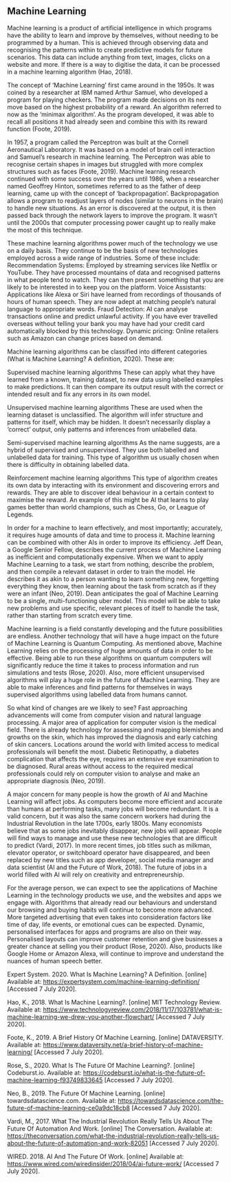 ## Machine Learning

Machine learning is a product of artificial intelligence in which programs have the ability to learn and improve by themselves, without needing to be programmed by a human. This is achieved through observing data and recognising the patterns within to create predictive models for future scenarios. This data can include anything from text, images, clicks on a website and more. If there is a way to digitise the data, it can be processed in a machine learning algorithm (Hao, 2018).

The concept of ‘Machine Learning’ first came around in the 1950s. It was coined by a researcher at IBM named Arthur Samuel, who developed a program for playing checkers. The program made decisions on its next move based on the highest probability of a reward. An algorithm referred to now as the ‘minimax algorithm’. As the program developed, it was able to recall all positions it had already seen and combine this with its reward function (Foote, 2019).

In 1957, a program called the Perceptron was built at the Cornell Aeronautical Laboratory. It was based on a model of brain cell interaction and Samuel’s research in machine learning. The Perceptron was able to recognise certain shapes in images but struggled with more complex structures such as faces (Foote, 2019).
Machine learning research continued with some success over the years until 1986, when a researcher named Geoffrey Hinton, sometimes referred to as the father of deep learning, came up with the concept of ‘backpropagation’. Backpropagation allows a program to readjust layers of nodes (similar to neurons in the brain) to handle new situations. As an error is discovered at the output, it is then passed back through the network layers to improve the program. It wasn’t until the 2000s that computer processing power caught up to really make the most of this technique.

These machine learning algorithms power much of the technology we use on a daily basis. They continue to be the basis of new technologies employed across a wide range of industries. Some of these include:
Recommendation Systems: Employed by streaming services like Netflix or YouTube. They have processed mountains of data and recognised patterns in what people tend to watch. They can then present something that you are likely to be interested in to keep you on the platform.
Voice Assistants: Applications like Alexa or Siri have learned from recordings of thousands of hours of human speech. They are now adept at matching people’s natural language to appropriate words.
Fraud Detection: AI can analyse transactions online and predict unlawful activity. If you have ever travelled overseas without telling your bank you may have had your credit card automatically blocked by this technology.
Dynamic pricing: Online retailers such as Amazon can change prices based on demand.

Machine learning algorithms can be classified into different categories (What is Machine Learning? A definition, 2020). These are:

Supervised machine learning algorithms
These can apply what they have learned from a known, training dataset, to new data using labelled examples to make predictions. It can then compare its output result with the correct or intended result and fix any errors in its own model.

Unsupervised machine learning algorithms
These are used when the learning dataset is unclassified. The algorithm will infer structure and patterns for itself, which may be hidden. It doesn’t necessarily display a ‘correct’ output, only patterns and inferences from unlabelled data.

Semi-supervised machine learning algorithms
As the name suggests, are a hybrid of supervised and unsupervised. They use both labelled and unlabelled data for training. This type of algorithm us usually chosen when there is difficulty in obtaining labelled data.

Reinforcement machine learning algorithms
This type of algorithm creates its own data by interacting with its environment and discovering errors and rewards. They are able to discover ideal behaviour in a certain context to maximise the reward.
An example of this might be AI that learns to play games better than world champions, such as Chess, Go, or League of Legends.

In order for a machine to learn effectively, and most importantly; accurately, it requires huge amounts of data and time to process it. Machine learning can be combined with other AIs in order to improve its efficiency. Jeff Dean, a Google Senior Fellow, describes the current process of Machine Learning as inefficient and computationally expensive. When we want to apply Machine Learning to a task, we start from nothing, describe the problem, and then compile a relevant dataset in order to train the model. He describes it as akin to a person wanting to learn something new, forgetting everything they know, then learning about the task from scratch as if they were an infant (Neo, 2019). Dean anticipates the goal of Machine Learning to be a single, multi-functioning uber model. This model will be able to take new problems and use specific, relevant pieces of itself to handle the task, rather than starting from scratch every time.

Machine learning is a field constantly developing and the future possibilities are endless. Another technology that will have a huge impact on the future of Machine Learning is Quantum Computing. As mentioned above, Machine Learning relies on the processing of huge amounts of data in order to be effective. Being able to run these algorithms on quantum computers will significantly reduce the time it takes to process information and run simulations and tests (Rose, 2020). Also, more efficient unsupervised algorithms will play a huge role in the future of Machine Learning. They are able to make inferences and find patterns for themselves in ways supervised algorithms using labelled data from humans cannot.

So what kind of changes are we likely to see? Fast approaching advancements will come from computer vision and natural language processing. A major area of application for computer vision is the medical field. There is already technology for assessing and mapping blemishes and growths on the skin, which has improved the diagnosis and early catching of skin cancers. Locations around the world with limited access to medical professionals will benefit the most. Diabetic Retinopathy, a diabetes complication that affects the eye, requires an extensive eye examination to be diagnosed. Rural areas without access to the required medical professionals could rely on computer vision to analyse and make an appropriate diagnosis (Neo, 2019).

A major concern for many people is how the growth of AI and Machine Learning will affect jobs. As computers become more efficient and accurate than humans at performing tasks, many jobs will become redundant. It is a valid concern, but it was also the same concern workers had during the Industrial Revolution in the late 1700s, early 1800s. Many economists believe that as some jobs inevitably disappear, new jobs will appear. People will find ways to manage and use these new technologies that are difficult to predict (Vardi, 2017). In more recent times, job titles such as milkman, elevator operator, or switchboard operator have disappeared, and been replaced by new titles such as app developer, social media manager and data scientist (AI and the Future of Work, 2018). The future of jobs in a world filled with AI will rely on creativity and entrepreneurship.

For the average person, we can expect to see the applications of Machine Learning in the technology products we use, and the websites and apps we engage with. Algorithms that already read our behaviours and understand our browsing and buying habits will continue to become more advanced. More targeted advertising that even takes into consideration factors like time of day, life events, or emotional cues can be expected. Dynamic, personalised interfaces for apps and programs are also on their way. Personalised layouts can improve customer retention and give businesses a greater chance at selling you their product (Rose, 2020). Also, products like Google Home or Amazon Alexa, will continue to improve and understand the nuances of human speech better.



Expert System. 2020. What Is Machine Learning? A Definition. [online] Available at: <https://expertsystem.com/machine-learning-definition/> [Accessed 7 July 2020].

Hao, K., 2018. What Is Machine Learning?. [online] MIT Technology Review. Available at: <https://www.technologyreview.com/2018/11/17/103781/what-is-machine-learning-we-drew-you-another-flowchart/> [Accessed 7 July 2020].

Foote, K., 2019. A Brief History Of Machine Learning. [online] DATAVERSITY. Available at: <https://www.dataversity.net/a-brief-history-of-machine-learning/> [Accessed 7 July 2020].

Rose, S., 2020. What Is The Future Of Machine Learning?. [online] Codeburst.io. Available at: <https://codeburst.io/what-is-the-future-of-machine-learning-f93749833645> [Accessed 7 July 2020].

Neo, B., 2019. The Future Of Machine Learning. [online] towardsdatascience.com. Available at: <https://towardsdatascience.com/the-future-of-machine-learning-ce0a9dc18cb8> [Accessed 7 July 2020].

Vardi, M., 2017. What The Industrial Revolution Really Tells Us About The Future Of Automation And Work. [online] The Conversation. Available at: <https://theconversation.com/what-the-industrial-revolution-really-tells-us-about-the-future-of-automation-and-work-82051> [Accessed 7 July 2020].

WIRED. 2018. AI And The Future Of Work. [online] Available at: <https://www.wired.com/wiredinsider/2018/04/ai-future-work/> [Accessed 7 July 2020].
